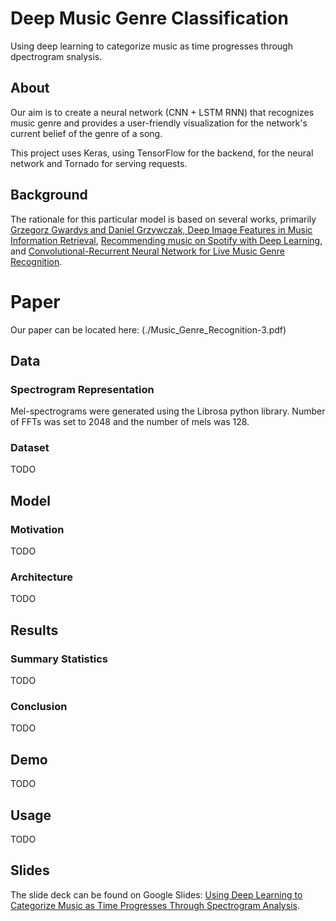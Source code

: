 # Deep Music Genre Classification
Using deep learning to categorize music as time progresses through dpectrogram snalysis.

## About
Our aim is to create a neural network (CNN + LSTM RNN) that recognizes music genre and provides a user-friendly visualization for the network's current belief of the genre of a song.

This project uses Keras, using TensorFlow for the backend, for the neural network and Tornado for serving requests.

## Background
The rationale for this particular model is based on several works, primarily [Grzegorz Gwardys and Daniel Grzywczak, Deep Image Features in Music Information Retrieval](http://ijet.pl/index.php/ijet/article/view/10.2478-eletel-2014-0042/53), [Recommending music on Spotify with Deep Learning](http://benanne.github.io/2014/08/05/spotify-cnns.html), and [Convolutional-Recurrent Neural Network for Live Music Genre Recognition](http://deepsound.io/music_genre_recognition.html).  

# Paper

Our paper can be located here: (./Music_Genre_Recognition-3.pdf)

## Data
### Spectrogram Representation

Mel-spectrograms were generated using the Librosa python library. Number of FFTs was set to 2048 and the number of mels was 128.

### Dataset
TODO


## Model
### Motivation
TODO

### Architecture
TODO


## Results
### Summary Statistics
TODO

### Conclusion
TODO


## Demo
TODO


## Usage
TODO


## Slides
The slide deck can be found on Google Slides: [Using Deep Learning to Categorize Music as Time Progresses Through Spectrogram Analysis](https://docs.google.com/presentation/d/1MANAML13S-PBGx8bsbI8gdaKGPJ2bPd_UNbA3E2txdg/edit?usp=sharing).
